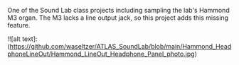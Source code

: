 One of the Sound Lab class projects including sampling the lab's Hammond M3 organ.
The M3 lacks a line output jack, so this project adds this missing feature.

!![alt text]:(https://github.com/waseltzer/ATLAS_SoundLab/blob/main/Hammond_HeadphoneLineOut/Hammond_LineOut_Headphone_Panel_photo.jpg)
